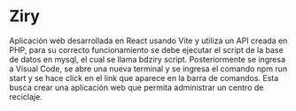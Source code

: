 # Ziry

Aplicación web desarrollada en React usando Vite y utiliza un API creada en PHP, para su correcto funcionamiento se debe ejecutar el script de la base de datos en mysql, el cual se llama bdziry script. Posteriormente se ingresa a Visual Code, se abre una nueva terminal y se ingresa el comando npm run start y se hace click en el link que aparece en la barra de comandos. Esta busca crear una aplicación web que permita administrar un centro de reciclaje.
